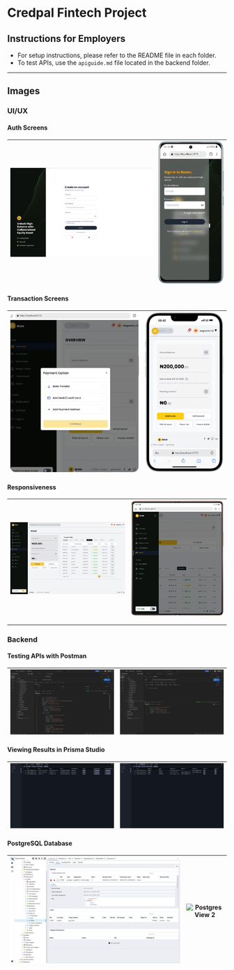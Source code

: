 # Credpal Fintech Project

## Instructions for Employers

- For setup instructions, please refer to the README file in each folder.
- To test APIs, use the `apiguide.md` file located in the backend folder.

---

## Images

### UI/UX

#### Auth Screens
| ![Auth Screen 1](./images/authlap.png) | ![Auth Screen 2](./images/authan.png) |
|-------------------------------------------|-------------------------------------------|

#### Transaction Screens
| ![Transaction Screen 1](./images/transfer.png) | ![Transaction Screen 2](./images/mobile.png) |
|---------------------------------------------------------|---------------------------------------------------------|

#### Responsiveness
| ![Responsive View 1](./images/laptop.png) | ![Responsive View 2](./images/tablet.png) |
|---------------------------------------------------|---------------------------------------------------|

---

### Backend

#### Testing APIs with Postman
| ![Postman Test 1](./images/fetch.png) | ![Postman Test 2](./images/addfunds.png) |
|---------------------------------------------|---------------------------------------------|

#### Viewing Results in Prisma Studio
| ![Prisma Studio saved users](./images/auth.png) | ![transactions](./images/transaction.png) |
|-----------------------------------------------|-----------------------------------------------|

#### PostgreSQL Database
| ![Postgres View 1](./images/sql.png) | ![Postgres View 2](path/to/postgres-view2.png) |
|-----------------------------------------------|-----------------------------------------------|
